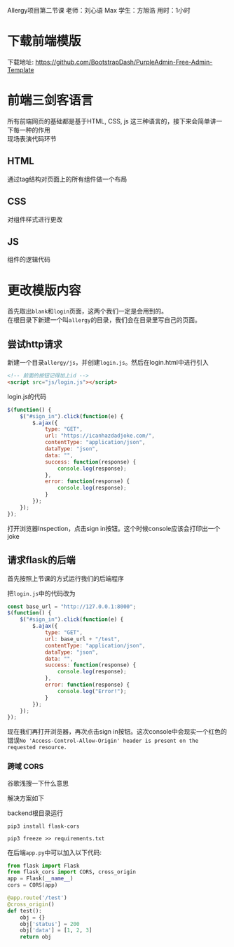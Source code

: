 Allergy项目第二节课
老师：刘心语 Max
学生：方旭浩
用时：1小时

# 下载前端模版

下载地址: https://github.com/BootstrapDash/PurpleAdmin-Free-Admin-Template

# 前端三剑客语言

所有前端网页的基础都是基于HTML, CSS, js 这三种语言的，接下来会简单讲一下每一种的作用\
现场表演代码环节

## HTML
通过tag结构对页面上的所有组件做一个布局

## CSS
对组件样式进行更改

## JS
组件的逻辑代码

# 更改模版内容

首先取出`blank`和`login`页面，这两个我们一定是会用到的。\
在根目录下新建一个叫`allergy`的目录，我们会在目录里写自己的页面。

## 尝试http请求

新建一个目录`allergy/js`，并创建`login.js`。然后在login.html中进行引入
```html
<!-- 前面的按钮记得加上id -->
<script src="js/login.js"></script>
```
login.js的代码
```js
$(function() {
    $("#sign_in").click(function(e) {
        $.ajax({
            type: "GET",
            url: "https://icanhazdadjoke.com/",
            contentType: "application/json",
            dataType: "json",
            data: "",
            success: function(response) {
                console.log(response);
            },
            error: function(response) {
                console.log(response);
            }
        });
    });
});
```

打开浏览器Inspection，点击sign in按钮。这个时候console应该会打印出一个joke

## 请求flask的后端

首先按照上节课的方式运行我们的后端程序

把`login.js`中的代码改为
```js
const base_url = "http://127.0.0.1:8000";
$(function() {
    $("#sign_in").click(function(e) {
        $.ajax({
            type: "GET",
            url: base_url + "/test",
            contentType: "application/json",
            dataType: "json",
            data: "",
            success: function(response) {
                console.log(response);
            },
            error: function(response) {
                console.log("Error!");
            }
        });
    });
});
```

现在我们再打开浏览器，再次点击sign in按钮。这次console中会现实一个红色的错误`No 'Access-Control-Allow-Origin' header is present on the requested resource.`

### 跨域 CORS

谷歌浅搜一下什么意思

解决方案如下

backend根目录运行
```shell
pip3 install flask-cors

pip3 freeze >> requirements.txt
```

在后端`app.py`中可以加入以下代码:
```py
from flask import Flask
from flask_cors import CORS, cross_origin
app = Flask(__name__)
cors = CORS(app)

@app.route('/test')
@cross_origin()
def test():
    obj = {}
    obj['status'] = 200
    obj['data'] = [1, 2, 3]
    return obj
```